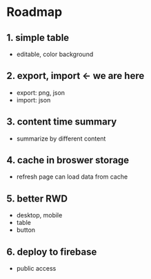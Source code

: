 # Roadmap
## 1. simple table
- editable, color background

## 2. export, import <- we are here
- export: png, json
- import: json

## 3. content time summary
- summarize by different content

## 4. cache in broswer storage
- refresh page can load data from cache

## 5. better RWD
- desktop, mobile
- table
- button

## 6. deploy to firebase
- public access
